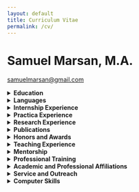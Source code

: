```yaml
---
layout: default
title: Curriculum Vitae
permalink: /cv/
---
```


# Samuel Marsan, M.A.
[samuelmarsan@gmail.com](mailto:samuelmarsan@gmail.com)

<details>
<summary><strong>Education</strong></summary>

**Ph.D.\*** Duke University, Clinical Psychology, Durham, NC (2017–2024)  
Dissertation Proposal: *A Self-Report Measure of Body Image Quality of Life: Development of a Multi-Item Instrument for the Assessment of Transgender Experiences of Embodiment in Adolescents*  
Committee: Nancy Zucker, Ph.D. (Faculty Advisor), Melanie Bonner, Ph.D. (Chair), Sarah Gaither, Ph.D., Dane Whicker, Ph.D., Bryce Reeve, Ph.D.  
Internship: UTHealth Doctoral Psychology Internship Program (UTHDPIP)  
Internship Training Director: Katherine Loveland, Ph.D.  
Certificate of College Teaching  
Degree expected: 2024  
\*All but dissertation (ABD)

**M.A.** Duke University, Clinical Psychology, Durham, NC (December 2020)  
Thesis: *Measurement of body image in transgender children: A scoping review.*  
Committee: Nancy Zucker, Ph.D. (Faculty Advisor), Melanie Bonner, Ph.D. (Chair), Sarah Gaither, Ph.D., Dane Whicker, Ph.D.

**B.S.** University of North Carolina at Chapel Hill (December 2014)  
Psychology

**A.A.** The Honors College–Miami Dade College (July 2012)  
Business Administration  
English-Spanish Dual Language Program

**A.A.\*** Miami Dade College, English for Academic Purposes (EAP) (2010)  
Non-degree pathway to a major in Pre-Bachelor of Arts

**B.E.\*** Instituto Superior Politécnico José Antonio Echevería (2007–2009)  
Telecommunications, Havana, Cuba  
\*Completed three full-time semesters (studies interrupted by immigration to the United States)

</details>

<details>
<summary><strong>Languages</strong></summary>

- **Spanish:** Native Language
- **English:** Bilingual Proficiency

</details>

<details>
<summary><strong>Internship Experience</strong></summary>

**UTHealth Doctoral Psychology Internship Program, Houston, TX** (2023–present)

**UTHealth Child and Family Psychotherapy Rotation** (Nov 2023–June 2024)  
Louis A. Faillace, MD Department of Psychiatry & Behavioral Sciences  
Supervisors: Seema Jacobs, Ph.D., Jennifer Hughes, Ph.D., Leslie Taylor, Ph.D.

- Deliver weekly evidence-based cognitive behavioral therapies for childhood externalizing behaviors, anxiety, depression, attention problems, hyperactivity, and autism
- Conduct screening and intake sessions weekly
- Write intake reports weekly
- Average time spent monthly: 45 hours

**UTHealth C.L.A.S.S. Clinic Rotation** (July 2023–Oct 2023)  
Louis A. Faillace, MD Department of Psychiatry & Behavioral Sciences  
Supervisor: Katherine Loveland, Ph.D.

- Conducted diagnostic intake interviews twice weekly with adults with autism-related concerns
- Administered the Autism Diagnostic Observation Schedule-2 (ADOS-2) weekly
- Wrote 5 integrative psychological reports
- Co-led and led support groups for autistic adults and parents
- Supervised one practicum student
- Average time spent monthly: 45 hours

</details>

<details>
<summary><strong>Practica Experience</strong></summary>

**Child and Adolescent Health Psychology and Pediatric Neuropsychology** (2022–present)  
Duke University Department of Psychiatry and Behavioral Sciences  
Supervisors: Katharine Donlon, Ph.D., Sarah O'Rourke, Ph.D., Kyla Machell-Blalock, Ph.D.

- Assessed intellectual functioning of children and adolescents with brain tumors
- Administered, scored, and interpreted neuropsychological assessments twice monthly
- Prepared integrative reports with a variety of neuropsychology instruments
- Delivered weekly psychotherapy for children and adolescents with somatic symptoms and chronic conditions
- Average time spent monthly: 50 hours

**Duke Center for Autism and Brain Development** (2021–2022)  
Duke University Department of Psychiatry and Behavioral Sciences  
Supervisor: Jill Howard, Ph.D.

- Initiated clinic collaborations
- Conducted diagnostic evaluation and treatment of ASD
- Administered, scored, and interpreted assessments twice weekly
- Provided psychosocial support for children, adolescents, and young adults with autism
- Worked within multidisciplinary teams
- Average time spent monthly: 55 hours

**Further experiences omitted for brevity — include as above**

</details>

<details>
<summary><strong>Research Experience</strong></summary>

**Duke Population Science, Durham, NC** (2018–present)

- Qualitative Research Analyst, Transgender Health Measurement-Concept Elicitation Pilot Study (Pro00101113)
- Graduate Research Assistant, Pathophysiology of Gender Dysphoria (Pro00100256)
- Clinical Interviewer, ARFID studies
- Graduate Research Assistant, Feeling and Body Investigators (FBI) study
- Clinical Research Specialist, Heart Rate Sensing in Anorexia Nervosa
- Clinical Research Specialist, Probiotic Treatment Study
- Graduate Research Assistant, The Duke A+ Study
- Graduate Research Assistant, Autism Biomarker Consortium for Clinical Trials
- Community Engagement Assistant, Duke Integrated Pediatric Mental Health
- Research Assistant, Road to Recovery from Eating Disorders Lab
- Research Assistant, Cognition and Addiction Biopsychology Lab

</details>

<details>
<summary><strong>Publications</strong></summary>

#### Peer-Reviewed Journal Publications

- Ng, S., Liu, Y., Gaither, S., Marsan, S., & Zucker, N. (2021). The clash of culture and cuisine: ... *International Journal of Eating Disorders, 54*(2), 174–183.
- Hashemi, J., Dawson, G., Carpenter, K. L. H., ... Marsan, S., ... (2021). Computer Vision Analysis for Quantification of Autism Risk Behaviors. *IEEE Transactions on Affective Computing, 12*(1), 215–226.

*... (continue list as needed)*

#### Manuscripts in Preparation

- Marsan, S., Mann, C., Hernandez, A., Bahnson, K., ... (2023). *A conceptual framework of gender dysphoria for trans youth through a developmental lens* [Manuscript in preparation].
- Marsan, S., Dean, C., Christian, H., & Zucker, N. (2023). *Gaps in measurement of body image in children with gender dysphoria* [Manuscript in preparation].

#### Selected Talks and Presentations

- Blacklock, C., Buzwell, S., Elphinstone, B., ... Marsan, S., ... (2023, Nov 2–4). *The gender euphoria scale (GES): Development of a tool to measure gender euphoria* [Oral abstract]. AusPath Biennial Conference 2023, Melbourne, Australia.

*... (continue list as needed)*

</details>

<details>
<summary><strong>Honors and Awards</strong></summary>

- **CaDRE ($5000)** | 2023–2024  
  Career Development and Research Excellence Program, UTHealth Louis A. Faillace, MD, Department of Psychiatry and Behavioral Science, TX

- **Summer Research Fellowship ($8250)** | 2018–2020, 2022  
  Duke University, NC

- **Biogen Doctoral Fellow ($8250)** | 2021  
  Duke University, NC

*... (continue list as needed)*

</details>

<details>
<summary><strong>Teaching Experience</strong></summary>

**Duke University, Durham, NC | Spring 2022**  
Guest Lecturer, Treatment of Eating Disorders in Children and Adolescents  
- Provided overview and demonstrated principles of FBT, Enhanced CBT, and FBI

**Duke University, Durham, NC | Summer 2021**  
Biogen Fellow Lecturer, Sex, Gender, and Psychology  
- Delivered lecture for high school and undergraduate students

**University of North Carolina at Chapel Hill | Summers 2018–2021**  
Guest Lecturer, LGBTQIA+ Topics in Health Psychology  
- Introduced sexual and gender diversity topics

*... (continue list as needed)*

</details>

<details>
<summary><strong>Mentorship</strong></summary>

**Duke University, Durham, NC | 2019–present**  
Graduate Student Mentor, Senior Honors Theses  
- Kiran Sundar; *Comparing felt gender pressure and gender typicality in transgender vs. cisgender adults* [Manuscript in preparation]; Expected graduation: May 2023  
- Sophia Gomez; *Concordance of child and caregiver reports of trauma* [Unpublished]; Graduation: May 2022  
- Connie Dean; *Masculinity and novel male contraceptives: Does masculine norm conformity influence preference?* [Unpublished]; Graduation: May 2021  

*... (continue list as needed)*

</details>

<details>
<summary><strong>Professional Training</strong></summary>

- **Introduction to Structural Equation Modeling | Summer 2022**  
  - Completed a three-day virtual S.E.M. workshop using R

- **Graduate Teaching Assistant Workshop | Summer 2018**  
  - Participated in a three-hour workshop on college teaching

*... (continue list as needed)*

</details>

<details>
<summary><strong>Academic and Professional Affiliations</strong></summary>

- **SMART Recovery USA | 2025–present**  
  Smart Recovery 4-Point Facilitator Training

- **USPATH | 2019–present**  
  Student member

- **WPATH | 2019–present**  
  Student member

*... (continue list as needed)*

</details>

<details>
<summary><strong>Service and Outreach</strong></summary>

- **Antiracism Virtual Office Hours Initiative | Fall 2020**  
  Consultant, Duke University

- **Ayudantes Escolares (School Helpers) | Summer 2020**  
  Elementary School Tutor, UNC Chapel Hill

*... (continue list as needed)*

</details>

<details>
<summary><strong>Computer Skills</strong></summary>

- **Statistics:** R, SPSS  
- **Applications:** EthoVision XT, NVivo, Qualtrics, REDCap, The Observer XT 12.5, Zotero

</details>
